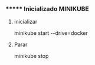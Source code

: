 ### ***** Inicializado MINIKUBE

1. inicializar 

    minikube start --drive=docker

2. Parar 

    minikube stop